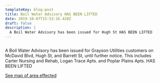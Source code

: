 ```yaml
---
templateKey: blog-post
title: Boil Water Advisory HAS BEEN LIFTED
date: 2019-10-07T15:53:16.428Z
draft: false
description: |
  A Boil Water Advisory has been issued for Hugh St HAS BEEN LIFTED
---
```

```

```

A Boil Water Advisory has been issued for Grayson Utilities customers on McDavid Blvd, Hugh St, and Barrett St, until further notice. This includes Carter Nursing and Rehab, Logan Trace Apts. and Poplar Plains Apts.  HAS BEEN LIFTED

[See map of area effected](/map/?layer=Advisory&feature=1)
